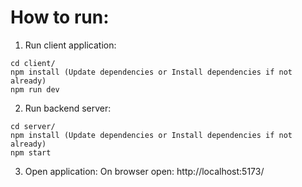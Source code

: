 # How to run:

1. Run client application:
   
```shell
cd client/
npm install (Update dependencies or Install dependencies if not already)
npm run dev
```

2. Run backend server:

```shell
cd server/
npm install (Update dependencies or Install dependencies if not already)
npm start
```

3. Open application:
On browser open: http://localhost:5173/


